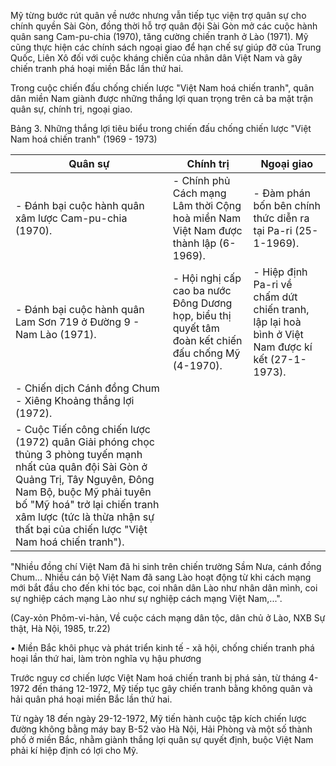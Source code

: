 Mỹ từng bước rút quân về nước nhưng vẫn tiếp tục viện trợ quân sự cho chính quyền Sài Gòn, đồng thời hỗ trợ quân đội Sài Gòn mở các cuộc hành quân sang Cam-pu-chia (1970), tăng cường chiến tranh ở Lào (1971). Mỹ cũng thực hiện các chính sách ngoại giao để hạn chế sự giúp đỡ của Trung Quốc, Liên Xô đối với cuộc kháng chiến của nhân dân Việt Nam và gây chiến tranh phá hoại miền Bắc lần thứ hai.

Trong cuộc chiến đấu chống chiến lược "Việt Nam hoá chiến tranh", quân dân miền Nam giành được những thắng lợi quan trọng trên cả ba mặt trận quân sự, chính trị, ngoại giao.

Bảng 3. Những thắng lợi tiêu biểu trong chiến đấu chống chiến lược "Việt Nam hoá chiến tranh" (1969 - 1973)

| Quân sự | Chính trị | Ngoại giao |
|---------|-----------|------------|
| - Đánh bại cuộc hành quân xâm lược Cam-pu-chia (1970). | - Chính phủ Cách mạng Lâm thời Cộng hoà miền Nam Việt Nam được thành lập (6-1969). | - Đàm phán bốn bên chính thức diễn ra tại Pa-ri (25-1-1969). |
| - Đánh bại cuộc hành quân Lam Sơn 719 ở Đường 9 - Nam Lào (1971). | - Hội nghị cấp cao ba nước Đông Dương họp, biểu thị quyết tâm đoàn kết chiến đấu chống Mỹ (4-1970). | - Hiệp định Pa-ri về chấm dứt chiến tranh, lập lại hoà bình ở Việt Nam được kí kết (27-1-1973). |
| - Chiến dịch Cánh đồng Chum - Xiêng Khoảng thắng lợi (1972). | | |
| - Cuộc Tiến công chiến lược (1972) quân Giải phóng chọc thủng 3 phòng tuyến mạnh nhất của quân đội Sài Gòn ở Quảng Trị, Tây Nguyên, Đông Nam Bộ, buộc Mỹ phải tuyên bố "Mỹ hoá" trở lại chiến tranh xâm lược (tức là thừa nhận sự thất bại của chiến lược "Việt Nam hoá chiến tranh"). | | |

"Nhiều đồng chí Việt Nam đã hi sinh trên chiến trường Sầm Nưa, cánh đồng Chum... Nhiều cán bộ Việt Nam đã sang Lào hoạt động từ khi cách mạng mới bắt đầu cho đến khi tóc bạc, coi nhân dân Lào như nhân dân mình, coi sự nghiệp cách mạng Lào như sự nghiệp cách mạng Việt Nam,...".

(Cay-xỏn Phôm-vi-hản, Về cuộc cách mạng dân tộc, dân chủ ở Lào, NXB Sự thật, Hà Nội, 1985, tr.22)

• Miền Bắc khôi phục và phát triển kinh tế - xã hội, chống chiến tranh phá hoại lần thứ hai, làm tròn nghĩa vụ hậu phương

Trước nguy cơ chiến lược Việt Nam hoá chiến tranh bị phá sản, từ tháng 4-1972 đến tháng 12-1972, Mỹ tiếp tục gây chiến tranh bằng không quân và hải quân phá hoại miền Bắc lần thứ hai.

Từ ngày 18 đến ngày 29-12-1972, Mỹ tiến hành cuộc tập kích chiến lược đường không bằng máy bay B-52 vào Hà Nội, Hải Phòng và một số thành phố ở miền Bắc, nhằm giành thắng lợi quân sự quyết định, buộc Việt Nam phải kí hiệp định có lợi cho Mỹ.